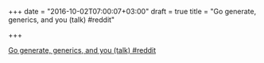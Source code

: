 +++
date = "2016-10-02T07:00:07+03:00"
draft = true
title = "Go generate, generics, and you (talk)  #reddit"

+++

<p><a href="https://t.co/s5fdkQhqPh">Go generate, generics, and you (talk)  #reddit</a></p>
